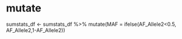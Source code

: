# mutate

sumstats_df <- sumstats_df %>% mutate(MAF = ifelse(AF_Allele2<0.5, AF_Allele2,1-AF_Allele2))

